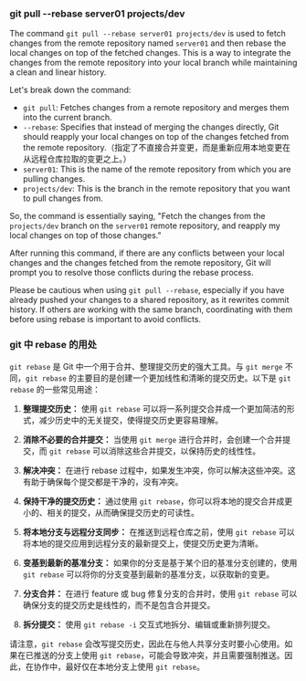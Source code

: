 ### git pull --rebase  server01 projects/dev

The command `git pull --rebase server01 projects/dev` is used to fetch changes from the remote repository named `server01` and then rebase the local changes on top of the fetched changes. This is a way to integrate the changes from the remote repository into your local branch while maintaining a clean and linear history.

Let's break down the command:

- `git pull`: Fetches changes from a remote repository and merges them into the current branch.
- `--rebase`: Specifies that instead of merging the changes directly, Git should reapply your local changes on top of the changes fetched from the remote repository.（指定了不直接合并变更，而是重新应用本地变更在从远程仓库拉取的变更之上。）
- `server01`: This is the name of the remote repository from which you are pulling changes.
- `projects/dev`: This is the branch in the remote repository that you want to pull changes from.

So, the command is essentially saying, "Fetch the changes from the `projects/dev` branch on the `server01` remote repository, and reapply my local changes on top of those changes."

After running this command, if there are any conflicts between your local changes and the changes fetched from the remote repository, Git will prompt you to resolve those conflicts during the rebase process.

Please be cautious when using `git pull --rebase`, especially if you have already pushed your changes to a shared repository, as it rewrites commit history. If others are working with the same branch, coordinating with them before using rebase is important to avoid conflicts.


### git 中 rebase 的用处
`git rebase` 是 Git 中一个用于合并、整理提交历史的强大工具。与 `git merge` 不同，`git rebase` 的主要目的是创建一个更加线性和清晰的提交历史。以下是 `git rebase` 的一些常见用途：

1. **整理提交历史：** 使用 `git rebase` 可以将一系列提交合并成一个更加简洁的形式，减少历史中的无关提交，使得提交历史更容易理解。

2. **消除不必要的合并提交：** 当使用 `git merge` 进行合并时，会创建一个合并提交，而 `git rebase` 可以消除这些合并提交，以保持历史的线性性。

3. **解决冲突：** 在进行 rebase 过程中，如果发生冲突，你可以解决这些冲突。这有助于确保每个提交都是干净的，没有冲突。

4. **保持干净的提交历史：** 通过使用 `git rebase`，你可以将本地的提交合并成更小的、相关的提交，从而确保提交历史的可读性。

5. **将本地分支与远程分支同步：** 在推送到远程仓库之前，使用 `git rebase` 可以将本地的提交应用到远程分支的最新提交上，使提交历史更为清晰。

6. **变基到最新的基准分支：** 如果你的分支是基于某个旧的基准分支创建的，使用 `git rebase` 可以将你的分支变基到最新的基准分支，以获取新的变更。

7. **分支合并：** 在进行 feature 或 bug 修复分支的合并时，使用 `git rebase` 可以确保分支的提交历史是线性的，而不是包含合并提交。

8. **拆分提交：** 使用 `git rebase -i` 交互式地拆分、编辑或重新排列提交。

请注意，`git rebase` 会改写提交历史，因此在与他人共享分支时要小心使用。如果在已推送的分支上使用 `git rebase`，可能会导致冲突，并且需要强制推送。因此，在协作中，最好仅在本地分支上使用 `git rebase`。